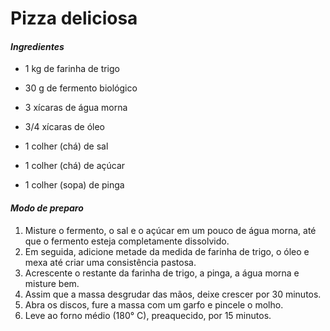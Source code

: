 # **Pizza deliciosa**



#### *Ingredientes*

- 1 kg de farinha de trigo

- 30 g de fermento biológico
- 3 xícaras de água morna
- 3/4 xícaras de óleo
- 1 colher (chá) de sal
- 1 colher (chá) de açúcar
- 1 colher (sopa) de pinga 

#### *Modo de preparo*

1. Misture o fermento, o sal e o açúcar em um pouco de água morna, até que o fermento esteja completamente dissolvido.
2. Em seguida, adicione metade da medida de farinha de trigo, o óleo e mexa até criar uma consistência pastosa.
3. Acrescente o restante da farinha de trigo, a pinga, a água morna e misture bem.
4. Assim que a massa desgrudar das mãos, deixe crescer por 30 minutos.
5. Abra os discos, fure a massa com um garfo e pincele o molho.
6. Leve ao forno médio (180° C), preaquecido, por 15 minutos.
